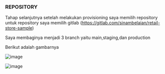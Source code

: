 ### REPOSITORY

Tahap selanjutnya setelah melakukan provisioning saya memilih repository untuk repository saya memilih gitlab (https://gitlab.com/sinambelaian/retail-store-sample)

Saya membaginya menjadi 3 branch yaitu main,staging,dan production

Berikut adalah gambarnya

![image](https://github.com/sinambela99/axiata-test/assets/80032508/dec6ee05-1a53-41ab-93f9-35d6e4c05bb6)

![image](https://github.com/sinambela99/axiata-test/assets/80032508/66a5a1ed-5ae1-4685-8f9e-131fbac0ae5d)

